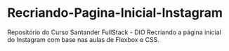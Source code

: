 # Recriando-Pagina-Inicial-Instagram
Repositório do Curso Santander FullStack - DIO
Recriando a página inicial do Instagram com base nas aulas de Flexbox e CSS.
